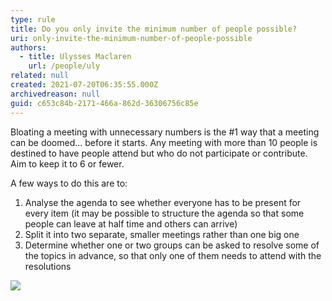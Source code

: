```yaml
---
type: rule
title: Do you only invite the minimum number of people possible?
uri: only-invite-the-minimum-number-of-people-possible
authors:
  - title: Ulysses Maclaren
    url: /people/uly
related: null
created: 2021-07-20T06:35:55.000Z
archivedreason: null
guid: c653c84b-2171-466a-862d-36306756c85e
---
```


Bloating a meeting with unnecessary numbers is the #1 way that a meeting can be doomed... before it starts. Any meeting with more than 10 people is destined to have people attend but who do not participate or contribute. Aim to keep it to 6 or fewer.

<!--endintro-->

A few ways to do this are to:

1. Analyse the agenda to see whether everyone has to be present for every item (it may be possible to structure the agenda so that some people can leave at half time and others can arrive) 
2. Split it into two separate, smaller meetings rather than one big one
3. Determine whether one or two groups can be asked to resolve some of the topics in advance, so that only one of them needs to attend with the resolutions

![](lots-of-people-meeting.jpg)